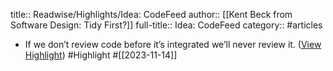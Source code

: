 title:: Readwise/Highlights/Idea: CodeFeed
author:: [[Kent Beck from Software Design: Tidy First?]]
full-title:: Idea: CodeFeed
category:: #articles
- If we don’t review code before it’s integrated we’ll never review it. ([View Highlight](https://read.readwise.io/read/01hf60h0fq2ww8dp2mq495x40m)) #Highlight #[[2023-11-14]]